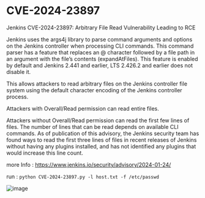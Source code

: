 # CVE-2024-23897
Jenkins CVE-2024-23897: Arbitrary File Read Vulnerability Leading to RCE

Jenkins uses the args4j library to parse command arguments and options on the Jenkins controller when processing CLI commands. This command parser has a feature that replaces an @ character followed by a file path in an argument with the file’s contents (expandAtFiles). This feature is enabled by default and Jenkins 2.441 and earlier, LTS 2.426.2 and earlier does not disable it.

This allows attackers to read arbitrary files on the Jenkins controller file system using the default character encoding of the Jenkins controller process.

Attackers with Overall/Read permission can read entire files.

Attackers without Overall/Read permission can read the first few lines of files. The number of lines that can be read depends on available CLI commands. As of publication of this advisory, the Jenkins security team has found ways to read the first three lines of files in recent releases of Jenkins without having any plugins installed, and has not identified any plugins that would increase this line count.


more Info : 
https://www.jenkins.io/security/advisory/2024-01-24/

run : `python CVE-2024-23897.py -l host.txt -f /etc/passwd`

![image](https://github.com/h4x0r-dz/CVE-2024-23897/assets/26070859/9b547349-1783-42a9-9a02-588ab04f4d68)

